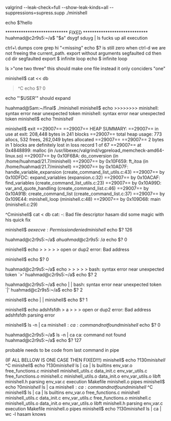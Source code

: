 valgrind --leak-check=full --show-leak-kinds=all --suppressions=supress.supp ./minishell

echo $?hello 



**************************** FIXED *****************************
huahmad@c2r9s5:~/a$ "$a" dsygf sduyg | ls
fucks up all execution

ctrl+\ dumps core
grep hi "<missing" echo $? is still zero
when ctrl-d we are not freeing the current_path.
export without arguments segfaulted
cd then cd dir segfaulted
export $ infinite loop
echo $ infinite loop

ls >"one two three" this should make one file instead it only conciders "one"


minishell$ cat << db
> ^C
echo $? 
0


echo "'$USER'"
should expand




huahmad@Sam:~/final$ ./minishell
minishell$ echo >>>>>>>>
minishell: syntax error near unexpected token
minishell: syntax error near unexpected token
minishell$ echo $?
minishell$

minishell$
exit
==29007==
==29007== HEAP SUMMARY:
==29007==     in use at exit: 208,448 bytes in 241 blocks
==29007==   total heap usage: 773 allocs, 532 frees, 262,049 bytes allocated
==29007==
==29007== 2 bytes in 1 blocks are definitely lost in loss record 1 of 67
==29007==    at 0x4848899: malloc (in /usr/libexec/valgrind/vgpreload_memcheck-amd64-linux.so)
==29007==    by 0x10F6BA: do_conversion (in /home/huahmad/21.7/minishell)
==29007==    by 0x10F659: ft_itoa (in /home/huahmad/21.7/minishell)
==29007==    by 0x10AD7F: handle_variable_expansion (create_command_list_utils.c:43)
==29007==    by 0x10DFDC: expand_variables (expansion.c:32)
==29007==    by 0x10ACAF: find_variables (create_command_list_utils.c:23)
==29007==    by 0x10A99D: var_and_quote_handling (create_command_list.c:46)
==29007==    by 0x10A91B: create_command_list (create_command_list.c:37)
==29007==    by 0x109E44: minishell_loop (minishell.c:48)
==29007==    by 0x109D68: main (minishell.c:29)

^Cminishell$ cat < db
cat: -: Bad file descriptor
hasam did some magic with his quick fix

minishell$ $a
execve: Permission denied
minishell$ echo $?
126

huahmad@c2r9s5:~/a$ $a
huahmad@c2r9s5:~/a$ echo $?
0





minishell$ echo > > > > >
open or dup2 error: Bad address

minishell$ echo $?
0

huahmad@c2r9s5:~/a$ echo > > > > >
bash: syntax error near unexpected token `>'
huahmad@c2r9s5:~/a$ echo $?
2









huahmad@c2r9s5:~/a$ echo | |
bash: syntax error near unexpected token `|'
huahmad@c2r9s5:~/a$ echo $?
2

minishell$ echo | |
minishell$ echo $?
1









minishell$ echo adshfsfdh > a > > >
open or dup2 error: Bad address
adshfsfdh
parsing error









minishell$ ls -n | ca
minishell$: ca: command not found
minishell$ echo $?
0

huahmad@c2r9s5:~/a$ ls -n | ca
ca: command not found
huahmad@c2r9s5:~/a$ echo $?
127

probable needs to be code from last command in pipe








(IF ALL BELLOW IS ONE CASE THEN FIXED!!!)
minishell$ echo $?
130
minishell$ ^C
minishell$ echo $?
130
minishell$ ls | ca | ls
builtins     env_var.o        free_functions.c  minishell    minishell_utils.c
data_init.c  env_var_utils.c  free_functions.o  minishell.c  minishell_utils.o
data_init.o  env_var_utils.o  libft             minishell.h  parsing
env_var.c    execution        Makefile          minishell.o  pipes
minishell$ echo $?
0
minishell$ ls | ca 
minishell$: ca: command not found
minishell$ ^C
minishell$ ls | ca | ls
builtins     env_var.o        free_functions.c  minishell    minishell_utils.c
data_init.c  env_var_utils.c  free_functions.o  minishell.c  minishell_utils.o
data_init.o  env_var_utils.o  libft             minishell.h  parsing
env_var.c    execution        Makefile          minishell.o  pipes
minishell$ echo $?
130
minishell$ ls | ca | wc -l
hasam knows

